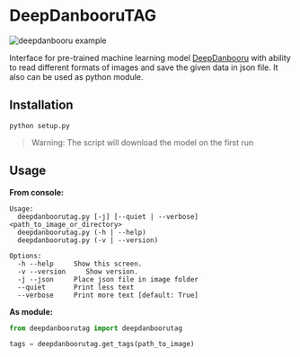 # DeepDanbooruTAG

![deepdanbooru example](https://lainsafe.delegao.moe/files/163459649453158.png)

Interface for pre-trained machine learning model [DeepDanbooru](https://github.com/KichangKim/DeepDanbooru) with ability to read different formats of images and save the given data in json file. It also can be used as python module.

## Installation

```
python setup.py
```

> Warning: The script will download the model on the first run

## Usage

**From console:**

```
Usage:
  deepdanboorutag.py [-j] [--quiet | --verbose] <path_to_image_or_directory>
  deepdanboorutag.py (-h | --help)
  deepdanboorutag.py (-v | --version)

Options:
  -h --help     Show this screen.
  -v --version     Show version.
  -j --json     Place json file in image folder
  --quiet       Print less text
  --verbose     Print more text [default: True]
```

**As module:**

```python
from deepdanboorutag import deepdanboorutag

tags = deepdanboorutag.get_tags(path_to_image)
```